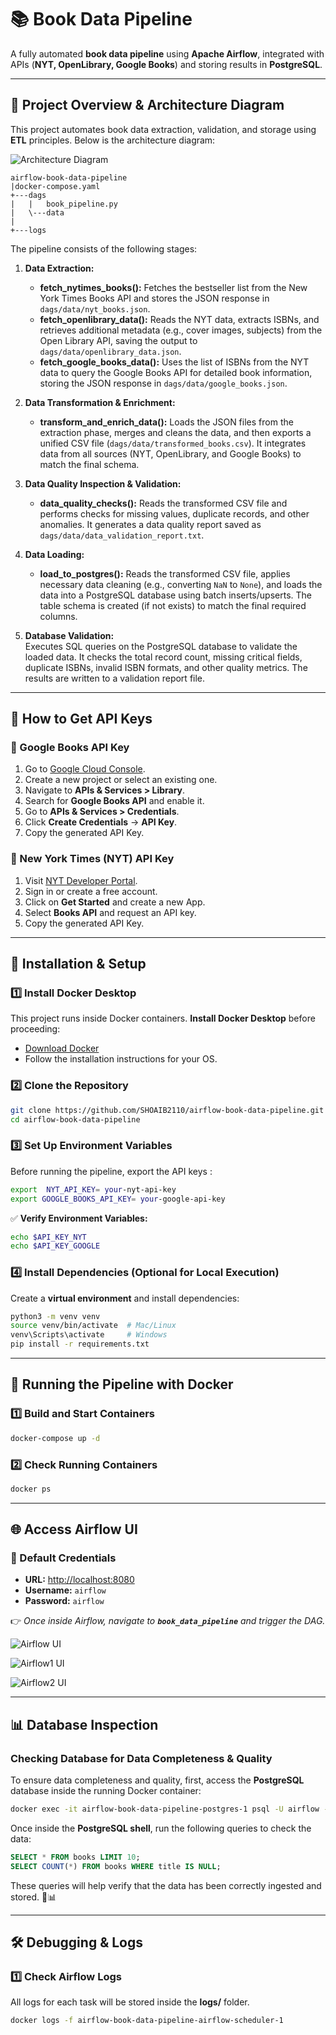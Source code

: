 # 📚 Book Data Pipeline

A fully automated **book data pipeline** using **Apache Airflow**, integrated with APIs (**NYT, OpenLibrary, Google Books**) and storing results in **PostgreSQL**.

---

## 📌 Project Overview & Architecture Diagram

This project automates book data extraction, validation, and storage using **ETL** principles. Below is the architecture diagram:

![Architecture Diagram](img/Architecture.jpg)

```
airflow-book-data-pipeline
|docker-compose.yaml
+---dags
|   |   book_pipeline.py
|   \---data
|   
+---logs
```

The pipeline consists of the following stages:

1. **Data Extraction:**

   - **fetch\_nytimes\_books():** Fetches the bestseller list from the New York Times Books API and stores the JSON response in `dags/data/nyt_books.json`.
   - **fetch\_openlibrary\_data():** Reads the NYT data, extracts ISBNs, and retrieves additional metadata (e.g., cover images, subjects) from the Open Library API, saving the output to `dags/data/openlibrary_data.json`.
   - **fetch\_google\_books\_data():** Uses the list of ISBNs from the NYT data to query the Google Books API for detailed book information, storing the JSON response in `dags/data/google_books.json`.

2. **Data Transformation & Enrichment:**

   - **transform\_and\_enrich\_data():** Loads the JSON files from the extraction phase, merges and cleans the data, and then exports a unified CSV file (`dags/data/transformed_books.csv`). It integrates data from all sources (NYT, OpenLibrary, and Google Books) to match the final schema.

3. **Data Quality Inspection & Validation:**

   - **data\_quality\_checks():** Reads the transformed CSV file and performs checks for missing values, duplicate records, and other anomalies. It generates a data quality report saved as `dags/data/data_validation_report.txt`.

4. **Data Loading:**

   - **load\_to\_postgres():** Reads the transformed CSV file, applies necessary data cleaning (e.g., converting `NaN` to `None`), and loads the data into a PostgreSQL database using batch inserts/upserts. The table schema is created (if not exists) to match the final required columns.

5. **Database Validation:**\
   Executes SQL queries on the PostgreSQL database to validate the loaded data. It checks the total record count, missing critical fields, duplicate ISBNs, invalid ISBN formats, and other quality metrics. The results are written to a validation report file.

---

## 🔑 How to Get API Keys

### 📖 Google Books API Key

1. Go to [Google Cloud Console](https://console.cloud.google.com/).
2. Create a new project or select an existing one.
3. Navigate to **APIs & Services > Library**.
4. Search for **Google Books API** and enable it.
5. Go to **APIs & Services > Credentials**.
6. Click **Create Credentials** → **API Key**.
7. Copy the generated API Key.

### 📰 New York Times (NYT) API Key

1. Visit [NYT Developer Portal](https://developer.nytimes.com/).
2. Sign in or create a free account.
3. Click on **Get Started** and create a new App.
4. Select **Books API** and request an API key.
5. Copy the generated API Key.

---

## 🔧 Installation & Setup

### 1️⃣ Install Docker Desktop

This project runs inside Docker containers. **Install Docker Desktop** before proceeding:

- [Download Docker](https://www.docker.com/products/docker-desktop)
- Follow the installation instructions for your OS.

### 2️⃣ Clone the Repository

```bash
git clone https://github.com/SHOAIB2110/airflow-book-data-pipeline.git
cd airflow-book-data-pipeline
```

### 3️⃣ Set Up Environment Variables

Before running the pipeline, export the API keys :

```bash
export  NYT_API_KEY= your-nyt-api-key
export GOOGLE_BOOKS_API_KEY= your-google-api-key
```

✅ **Verify Environment Variables:**

```bash
echo $API_KEY_NYT
echo $API_KEY_GOOGLE
```

### 4️⃣ Install Dependencies (Optional for Local Execution)

Create a **virtual environment** and install dependencies:

```bash
python3 -m venv venv
source venv/bin/activate  # Mac/Linux
venv\Scripts\activate     # Windows
pip install -r requirements.txt
```

---

## 🚀 Running the Pipeline with Docker

### 1️⃣ Build and Start Containers

```bash
docker-compose up -d
```

### 2️⃣ Check Running Containers

```bash
docker ps
```

---

## 🌐 Access Airflow UI



### 🔑 Default Credentials

- **URL:** [http://localhost:8080](http://localhost:8080)
- **Username:** `airflow`
- **Password:** `airflow`

👉 *Once inside Airflow, navigate to **********`book_data_pipeline`********** and trigger the DAG.*

![Airflow UI](img/airflow.jpeg)

![Airflow1 UI](img/airflow1.jpeg)

![Airflow2 UI](img/airflow2.jpeg)

---

## 📊 Database Inspection

### **Checking Database for Data Completeness & Quality**

To ensure data completeness and quality, first, access the **PostgreSQL** database inside the running Docker container:

```bash
docker exec -it airflow-book-data-pipeline-postgres-1 psql -U airflow -d airflow
```

Once inside the **PostgreSQL shell**, run the following queries to check the data:

```sql
SELECT * FROM books LIMIT 10;
SELECT COUNT(*) FROM books WHERE title IS NULL;
```

These queries will help verify that the data has been correctly ingested and stored. 🚀📊

---

## 🛠 Debugging & Logs

### 1️⃣ Check Airflow Logs

All logs for each task will be stored inside the **logs/** folder.

```bash
docker logs -f airflow-book-data-pipeline-airflow-scheduler-1
```

